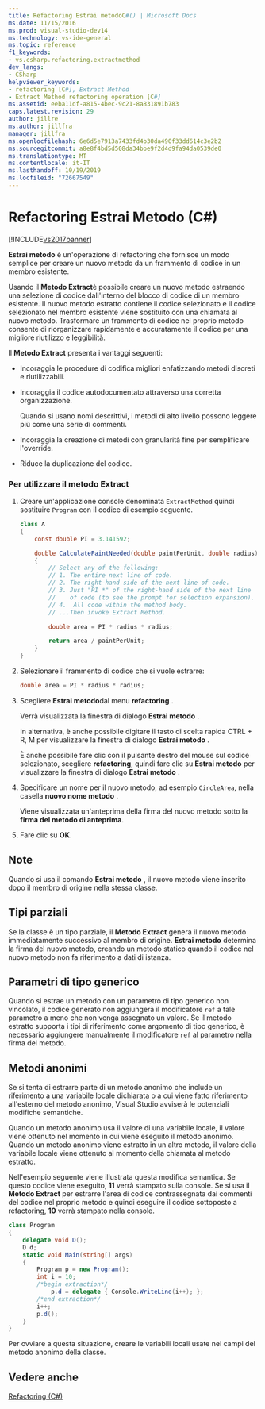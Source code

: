 ```yaml
---
title: Refactoring Estrai metodoC#() | Microsoft Docs
ms.date: 11/15/2016
ms.prod: visual-studio-dev14
ms.technology: vs-ide-general
ms.topic: reference
f1_keywords:
- vs.csharp.refactoring.extractmethod
dev_langs:
- CSharp
helpviewer_keywords:
- refactoring [C#], Extract Method
- Extract Method refactoring operation [C#]
ms.assetid: eeba11df-a815-4bec-9c21-8a831891b783
caps.latest.revision: 29
author: jillre
ms.author: jillfra
manager: jillfra
ms.openlocfilehash: 6e6d5e7913a7433fd4b30da490f33dd614c3e2b2
ms.sourcegitcommit: a8e8f4bd5d508da34bbe9f2d4d9fa94da0539de0
ms.translationtype: MT
ms.contentlocale: it-IT
ms.lasthandoff: 10/19/2019
ms.locfileid: "72667549"
---
```

# <a name="extract-method-refactoring-c"></a>Refactoring Estrai Metodo (C#)
[!INCLUDE[vs2017banner](../includes/vs2017banner.md)]

**Estrai metodo** è un'operazione di refactoring che fornisce un modo semplice per creare un nuovo metodo da un frammento di codice in un membro esistente.

 Usando il **Metodo Extract**è possibile creare un nuovo metodo estraendo una selezione di codice dall'interno del blocco di codice di un membro esistente. Il nuovo metodo estratto contiene il codice selezionato e il codice selezionato nel membro esistente viene sostituito con una chiamata al nuovo metodo. Trasformare un frammento di codice nel proprio metodo consente di riorganizzare rapidamente e accuratamente il codice per una migliore riutilizzo e leggibilità.

 Il **Metodo Extract** presenta i vantaggi seguenti:

- Incoraggia le procedure di codifica migliori enfatizzando metodi discreti e riutilizzabili.

- Incoraggia il codice autodocumentato attraverso una corretta organizzazione.

     Quando si usano nomi descrittivi, i metodi di alto livello possono leggere più come una serie di commenti.

- Incoraggia la creazione di metodi con granularità fine per semplificare l'override.

- Riduce la duplicazione del codice.

### <a name="to-use-extract-method"></a>Per utilizzare il metodo Extract

1. Creare un'applicazione console denominata `ExtractMethod` quindi sostituire `Program` con il codice di esempio seguente.

    ```csharp
    class A
    {
        const double PI = 3.141592;

        double CalculatePaintNeeded(double paintPerUnit, double radius)
        {
            // Select any of the following:
            // 1. The entire next line of code.
            // 2. The right-hand side of the next line of code.
            // 3. Just "PI *" of the right-hand side of the next line
            //    of code (to see the prompt for selection expansion).
            // 4.  All code within the method body.
            // ...Then invoke Extract Method.

            double area = PI * radius * radius;

            return area / paintPerUnit;
        }
    }
    ```

2. Selezionare il frammento di codice che si vuole estrarre:

    ```csharp
    double area = PI * radius * radius;
    ```

3. Scegliere **Estrai metodo**dal menu **refactoring** .

     Verrà visualizzata la finestra di dialogo **Estrai metodo** .

     In alternativa, è anche possibile digitare il tasto di scelta rapida CTRL + R, M per visualizzare la finestra di dialogo **Estrai metodo** .

     È anche possibile fare clic con il pulsante destro del mouse sul codice selezionato, scegliere **refactoring**, quindi fare clic su **Estrai metodo** per visualizzare la finestra di dialogo **Estrai metodo** .

4. Specificare un nome per il nuovo metodo, ad esempio `CircleArea`, nella casella **nuovo nome metodo** .

     Viene visualizzata un'anteprima della firma del nuovo metodo sotto la **firma del metodo di anteprima**.

5. Fare clic su **OK**.

## <a name="remarks"></a>Note
 Quando si usa il comando **Estrai metodo** , il nuovo metodo viene inserito dopo il membro di origine nella stessa classe.

## <a name="partial-types"></a>Tipi parziali
 Se la classe è un tipo parziale, il **Metodo Extract** genera il nuovo metodo immediatamente successivo al membro di origine. **Estrai metodo** determina la firma del nuovo metodo, creando un metodo statico quando il codice nel nuovo metodo non fa riferimento a dati di istanza.

## <a name="generic-type-parameters"></a>Parametri di tipo generico
 Quando si estrae un metodo con un parametro di tipo generico non vincolato, il codice generato non aggiungerà il modificatore `ref` a tale parametro a meno che non venga assegnato un valore. Se il metodo estratto supporta i tipi di riferimento come argomento di tipo generico, è necessario aggiungere manualmente il modificatore `ref` al parametro nella firma del metodo.

## <a name="anonymous-methods"></a>Metodi anonimi
 Se si tenta di estrarre parte di un metodo anonimo che include un riferimento a una variabile locale dichiarata o a cui viene fatto riferimento all'esterno del metodo anonimo, Visual Studio avviserà le potenziali modifiche semantiche.

 Quando un metodo anonimo usa il valore di una variabile locale, il valore viene ottenuto nel momento in cui viene eseguito il metodo anonimo. Quando un metodo anonimo viene estratto in un altro metodo, il valore della variabile locale viene ottenuto al momento della chiamata al metodo estratto.

 Nell'esempio seguente viene illustrata questa modifica semantica. Se questo codice viene eseguito, **11** verrà stampato sulla console. Se si usa il **Metodo Extract** per estrarre l'area di codice contrassegnata dai commenti del codice nel proprio metodo e quindi eseguire il codice sottoposto a refactoring, **10** verrà stampato nella console.

```csharp
class Program
{
    delegate void D();
    D d;
    static void Main(string[] args)
    {
        Program p = new Program();
        int i = 10;
        /*begin extraction*/
            p.d = delegate { Console.WriteLine(i++); };
        /*end extraction*/
        i++;
        p.d();
    }
}
```

 Per ovviare a questa situazione, creare le variabili locali usate nei campi del metodo anonimo della classe.

## <a name="see-also"></a>Vedere anche
 [Refactoring (C#)](../csharp-ide/refactoring-csharp.md)